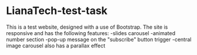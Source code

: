 # LianaTech-test-task
This is a test website, designed with a use of Bootstrap. The site is responsive and has the following features:
-slides carousel
-animated number section
-pop-up message on the "subscribe" button trigger
-central image carousel also has a parallax effect
